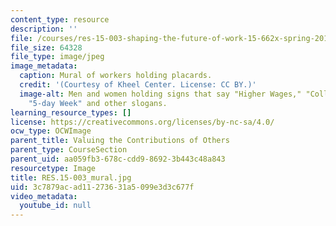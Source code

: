 ```yaml
---
content_type: resource
description: ''
file: /courses/res-15-003-shaping-the-future-of-work-15-662x-spring-2016/3c7879acad11273631a5099e3d3c677f_RES.15-003_mural.jpg
file_size: 64328
file_type: image/jpeg
image_metadata:
  caption: Mural of workers holding placards.
  credit: '(Courtesy of Kheel Center. License: CC BY.)'
  image-alt: Men and women holding signs that say "Higher Wages," "Collective Bargaining,"
    "5-day Week" and other slogans.
learning_resource_types: []
license: https://creativecommons.org/licenses/by-nc-sa/4.0/
ocw_type: OCWImage
parent_title: Valuing the Contributions of Others
parent_type: CourseSection
parent_uid: aa059fb3-678c-cdd9-8692-3b443c48a843
resourcetype: Image
title: RES.15-003_mural.jpg
uid: 3c7879ac-ad11-2736-31a5-099e3d3c677f
video_metadata:
  youtube_id: null
---
```

